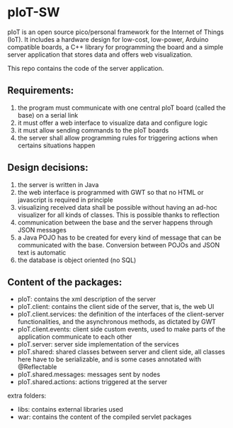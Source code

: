 pIoT-SW
=======


pIoT is an open source pico/personal framework for the Internet of Things (IoT).
It includes a hardware design for low-cost, low-power, Arduino compatible boards, a C++ library for programming the board and a simple server application that stores data and offers web visualization.


This repo contains the code of the server application.

Requirements:
-------------

1.  the program must communicate with one central pIoT board (called the base) on a serial link
2.  it must offer a web interface to visualize data and configure logic
3.  it must allow sending commands to the pIoT boards
4.  the server shall allow programming rules for triggering actions when certains situations happen


Design decisions:
-----------------

1.  the server is written in Java
2.  the web interface is programmed with GWT so that no HTML or javascript is required in principle
3.  visualizing received data shall be possible without having an ad-hoc visualizer for all kinds of classes. This is possible thanks to reflection
4.  communication between the base and the server happens through JSON messages
5.  a Java POJO has to be created for every kind of message that can be communicated with the base. Conversion between POJOs and JSON text is automatic
6.  the database is object oriented (no SQL)


Content of the packages:
------------------------

*  pIoT: contains the xml description of the server
*  pIoT.client: contains the client side of the server, that is, the web UI
*  pIoT.client.services: the definition of the interfaces of the client-server functionalities, and the asynchronous methods, as dictated by GWT
*  pIoT.client.events: client side custom events, used to make parts of the application communicate to each other
*  pIoT.server: server side implementation of the services
*  pIoT.shared: shared classes between server and client side, all classes here have to be serializable, and is some cases annotated with @Reflectable
*  pIoT.shared.messages: messages sent by nodes
*  pIoT.shared.actions: actions triggered at the server


extra folders:
*  libs: contains external libraries used
*  war: contains the content of the compiled servlet packages

